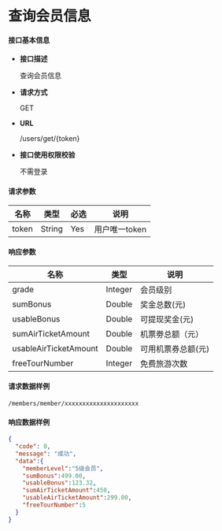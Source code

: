 # 查询会员信息

#### **接口基本信息**

* **接口描述**

  查询会员信息

* **请求方式**

  GET

* **URL**

  /users/get/{token}

* **接口使用权限校验**

  不需登录

#### **请求参数**

| 名称 | 类型 | 必选 | 说明 |
| --- | --- | --- | --- |
| token | String | Yes | 用户唯一token |

#### **响应参数**

| 名称 | 类型 | 说明 |
| --- | --- | --- |
| grade | Integer | 会员级别 |
| sumBonus | Double | 奖金总数(元) |
| usableBonus | Double | 可提现奖金(元) |
| sumAirTicketAmount | Double | 机票劵总额（元）|
| usableAirTicketAmount | Double | 可用机票券总额(元) |
| freeTourNumber | Integer | 免费旅游次数 |



#### **请求数据样例**

```url
/members/member/xxxxxxxxxxxxxxxxxxxxx
```

#### **响应数据样例**

```json
{
  "code": 0,
  "message": "成功",
  "data":{
    "memberLevel":"5级会员",
    "sumBonus":499.00,
    "usableBonus":123.32,
    "sumAirTicketAmount":450,
    "usableAirTicketAmount":299.00,
    "freeTourNumber":5
  }
}
```



